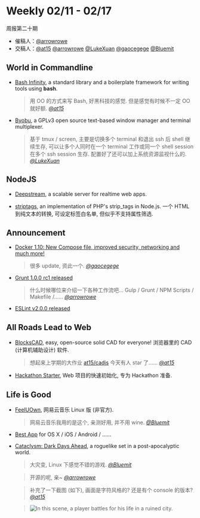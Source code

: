 # Weekly 02/11 - 02/17

周报第二十期

- 催稿人：[@arrowrowe][gh-mie]
- 交稿人：[@at15][gh-at15] [@arrowrowe][gh-mie] [@LukeXuan][gh-luke] [@gaocegege][gh-cece] [@Bluemit][gh-lp]

[gh-at15]: https://github.com/at15
[gh-sway]: https://github.com/swaylq
[gh-mie]: https://github.com/arrowrowe
[gh-dou]: https://github.com/ComMouse
[gh-luke]: https://github.com/LukeXuan
[gh-cece]: https://github.com/gaocegege
[gh-tq]: https://github.com/tq5124
[gh-lp]: https://github.com/Bluemit

## World in Commandline

- [Bash Infinity](https://github.com/niieani/bash-oo-framework), a standard library and a boilerplate framework for writing tools using **bash**.

  > 用 OO 的方式来写 Bash, 好黑科技的感觉. 但是感觉有时候不一定 OO 就好额. _[@at15][gh-at15]_

- [Byobu](http://byobu.co/), a GPLv3 open source text-based window manager and terminal multiplexer.

  > 基于 tmux / screen, 主要是切换多个 terminal 和退出 ssh 后 shell 继续生存, 可以让多个人同时在一个 terminal 工作或同一个 shell session 在多个 ssh session 生存. 配置好了还可以加上系统资源监视什么的. _[@LukeXuan][gh-luke]_

## NodeJS

- [Deepstream](https://deepstream.io/), a scalable server for realtime web apps.

- [striptags](https://github.com/ericnorris/striptags), an implementation of PHP's strip_tags in Node.js. 一个 HTML 到纯文本的转换, 可设定标签白名单, 但似乎不支持属性筛选.

## Announcement

- [Docker 1.10: New Compose file, improved security, networking and much more!](http://blog.docker.com/2016/02/docker-1-10/)

  > 很多 update, 资此一个. _[@gaocegege][gh-cece]_

- [Grunt 1.0.0 rc1 released](http://gruntjs.com/blog/2016-02-11-grunt-1.0.0-rc1-released)

  > 什么时候哪位来介绍一下各种工作流吧... Gulp / Grunt / NPM Scripts / Makefile /...... _[@arrowrowe][gh-mie]_

- [ESLint v2.0.0 released](http://eslint.org/blog/2016/02/eslint-v2.0.0-released)

## All Roads Lead to Web

- [BlocksCAD](https://github.com/EinsteinsWorkshop/BlocksCAD), easy, open-source solid CAD for everyone! 浏览器里的 CAD (计算机辅助设计) 软件.

  > 想起来上学期的大作业 [at15/cadjs](https://github.com/at15/cadjs) 今天有人 star 了...... _[@at15][gh-at15]_

- [Hackathon Starter](https://github.com/sahat/hackathon-starter), Web 项目的快速初始化, 专为 Hackathon 准备.

## Life is Good

- [FeelUOwn](https://github.com/cosven/FeelUOwn), 网易云音乐 Linux 版 (非官方).

  > 网易云音乐我用的是这个, 亲测好用, 并不用 wine. _[@Bluemit][gh-lp]_

- [Best App](https://github.com/hzlzh/Best-App) for OS X / iOS / Android / ......

- [Cataclysm: Dark Days Ahead](https://github.com/CleverRaven/Cataclysm-DDA), a roguelike set in a post-apocalyptic world.

  > 大灾变, Linux 下感觉不错的游戏. _[@Bluemit][gh-lp]_

  > 开源的呢, 亲~ _[@arrowrowe][gh-mie]_

  > 补充了一下截图 (如下), 画面是字符风格的? 还是有个 console 的版本? _[@at15][gh-at15]_

  > ![In this scene, a player battles for his life in a ruined city.](http://en.cataclysmdda.com/assets/battle.png)
